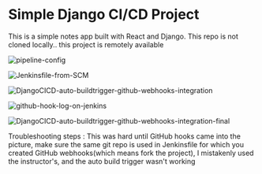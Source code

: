 # Simple Django CI/CD Project 
This is a simple notes app built with React and Django.
This repo is not cloned locally.. this project is remotely available


![pipeline-config](https://github.com/user-attachments/assets/c24e7c69-0d94-4695-8960-a98ca54ca338)

![Jenkinsfile-from-SCM](https://github.com/user-attachments/assets/15bbbf0f-fe9c-4547-aa00-cbd359f22988)

![DjangoCICD-auto-buildtrigger-github-webhooks-integration](https://github.com/user-attachments/assets/8750666f-eadb-4dfd-ac67-e842ad0b41c5)


![github-hook-log-on-jenkins](https://github.com/user-attachments/assets/f2479108-7de5-4af6-a626-cedca7eecf03)

![DjangoCICD-auto-buildtrigger-github-webhooks-integration-final](https://github.com/user-attachments/assets/68ec92a4-e68b-4fe6-ba08-54d1771c8761)


Troubleshooting steps :
This was hard until GitHub hooks came into the picture, make sure the same git repo is used in Jenkinsfile for which you created GitHub webhooks(which means fork the project), I mistakenly used the instructor's, and the auto build trigger wasn't working

